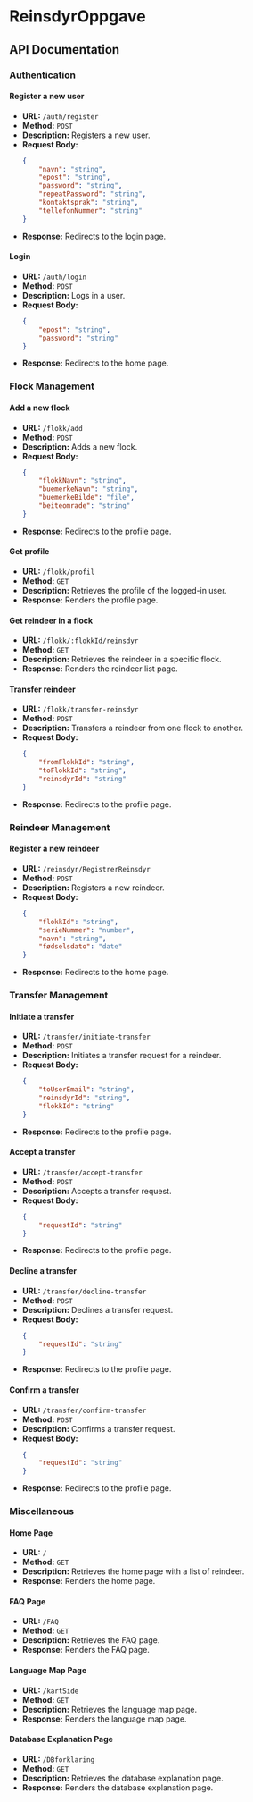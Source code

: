 # ReinsdyrOppgave

## API Documentation

### Authentication

#### Register a new user
- **URL:** `/auth/register`
- **Method:** `POST`
- **Description:** Registers a new user.
- **Request Body:**
    ```json
    {
        "navn": "string",
        "epost": "string",
        "password": "string",
        "repeatPassword": "string",
        "kontaktsprak": "string",
        "tellefonNummer": "string"
    }
    ```
- **Response:** Redirects to the login page.

#### Login
- **URL:** `/auth/login`
- **Method:** `POST`
- **Description:** Logs in a user.
- **Request Body:**
    ```json
    {
        "epost": "string",
        "password": "string"
    }
    ```
- **Response:** Redirects to the home page.

### Flock Management

#### Add a new flock
- **URL:** `/flokk/add`
- **Method:** `POST`
- **Description:** Adds a new flock.
- **Request Body:**
    ```json
    {
        "flokkNavn": "string",
        "buemerkeNavn": "string",
        "buemerkeBilde": "file",
        "beiteomrade": "string"
    }
    ```
- **Response:** Redirects to the profile page.

#### Get profile
- **URL:** `/flokk/profil`
- **Method:** `GET`
- **Description:** Retrieves the profile of the logged-in user.
- **Response:** Renders the profile page.

#### Get reindeer in a flock
- **URL:** `/flokk/:flokkId/reinsdyr`
- **Method:** `GET`
- **Description:** Retrieves the reindeer in a specific flock.
- **Response:** Renders the reindeer list page.

#### Transfer reindeer
- **URL:** `/flokk/transfer-reinsdyr`
- **Method:** `POST`
- **Description:** Transfers a reindeer from one flock to another.
- **Request Body:**
    ```json
    {
        "fromFlokkId": "string",
        "toFlokkId": "string",
        "reinsdyrId": "string"
    }
    ```
- **Response:** Redirects to the profile page.

### Reindeer Management

#### Register a new reindeer
- **URL:** `/reinsdyr/RegistrerReinsdyr`
- **Method:** `POST`
- **Description:** Registers a new reindeer.
- **Request Body:**
    ```json
    {
        "flokkId": "string",
        "serieNummer": "number",
        "navn": "string",
        "fødselsdato": "date"
    }
    ```
- **Response:** Redirects to the home page.

### Transfer Management

#### Initiate a transfer
- **URL:** `/transfer/initiate-transfer`
- **Method:** `POST`
- **Description:** Initiates a transfer request for a reindeer.
- **Request Body:**
    ```json
    {
        "toUserEmail": "string",
        "reinsdyrId": "string",
        "flokkId": "string"
    }
    ```
- **Response:** Redirects to the profile page.

#### Accept a transfer
- **URL:** `/transfer/accept-transfer`
- **Method:** `POST`
- **Description:** Accepts a transfer request.
- **Request Body:**
    ```json
    {
        "requestId": "string"
    }
    ```
- **Response:** Redirects to the profile page.

#### Decline a transfer
- **URL:** `/transfer/decline-transfer`
- **Method:** `POST`
- **Description:** Declines a transfer request.
- **Request Body:**
    ```json
    {
        "requestId": "string"
    }
    ```
- **Response:** Redirects to the profile page.

#### Confirm a transfer
- **URL:** `/transfer/confirm-transfer`
- **Method:** `POST`
- **Description:** Confirms a transfer request.
- **Request Body:**
    ```json
    {
        "requestId": "string"
    }
    ```
- **Response:** Redirects to the profile page.

### Miscellaneous

#### Home Page
- **URL:** `/`
- **Method:** `GET`
- **Description:** Retrieves the home page with a list of reindeer.
- **Response:** Renders the home page.

#### FAQ Page
- **URL:** `/FAQ`
- **Method:** `GET`
- **Description:** Retrieves the FAQ page.
- **Response:** Renders the FAQ page.

#### Language Map Page
- **URL:** `/kartSide`
- **Method:** `GET`
- **Description:** Retrieves the language map page.
- **Response:** Renders the language map page.

#### Database Explanation Page
- **URL:** `/DBforklaring`
- **Method:** `GET`
- **Description:** Retrieves the database explanation page.
- **Response:** Renders the database explanation page.